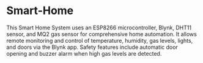 # Smart-Home
This Smart Home System uses an ESP8266 microcontroller, Blynk, DHT11 sensor, and MQ2 gas sensor for comprehensive home automation. It allows remote monitoring and control of temperature, humidity, gas levels, lights, and doors via the Blynk app. Safety features include automatic door opening and buzzer alarm when high gas levels are detected.
